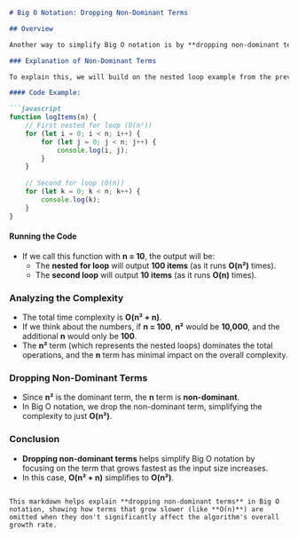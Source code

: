 

```markdown
# Big O Notation: Dropping Non-Dominant Terms

## Overview

Another way to simplify Big O notation is by **dropping non-dominant terms**. This helps focus on the most significant factor affecting the algorithm’s growth rate.

### Explanation of Non-Dominant Terms

To explain this, we will build on the nested loop example from the previous video, where we had a nested **for loop**. This time, we will add a **third for loop** after the nested loops.

#### Code Example:

```javascript
function logItems(n) {
    // First nested for loop (O(n²))
    for (let i = 0; i < n; i++) {
        for (let j = 0; j < n; j++) {
            console.log(i, j);
        }
    }
    
    // Second for loop (O(n))
    for (let k = 0; k < n; k++) {
        console.log(k);
    }
}
```

#### Running the Code

- If we call this function with **n = 10**, the output will be:
  - The **nested for loop** will output **100 items** (as it runs **O(n²)** times).
  - The **second loop** will output **10 items** (as it runs **O(n)** times).

### Analyzing the Complexity

- The total time complexity is **O(n² + n)**.
- If we think about the numbers, if **n = 100**, **n²** would be **10,000**, and the additional **n** would only be **100**.
- The **n²** term (which represents the nested loops) dominates the total operations, and the **n** term has minimal impact on the overall complexity.

### Dropping Non-Dominant Terms

- Since **n²** is the dominant term, the **n** term is **non-dominant**.
- In Big O notation, we drop the non-dominant term, simplifying the complexity to just **O(n²)**.

### Conclusion

- **Dropping non-dominant terms** helps simplify Big O notation by focusing on the term that grows fastest as the input size increases.
- In this case, **O(n² + n)** simplifies to **O(n²)**.
```

This markdown helps explain **dropping non-dominant terms** in Big O notation, showing how terms that grow slower (like **O(n)**) are omitted when they don't significantly affect the algorithm's overall growth rate.
